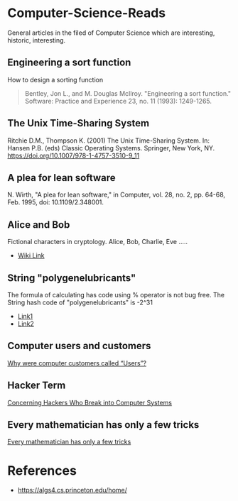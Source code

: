 

# Computer-Science-Reads
General articles in the filed of Computer Science which are interesting, historic, interesting.

## Engineering a sort function
How to design a sorting function
> Bentley, Jon L., and M. Douglas McIlroy. "Engineering a sort 
> function."  Software: Practice and Experience 23, no. 11 (1993):
> 1249-1265.

## The Unix Time-Sharing System
Ritchie D.M., Thompson K. (2001) The Unix Time-Sharing System. In: Hansen P.B. (eds) Classic Operating Systems. Springer, New York, NY. https://doi.org/10.1007/978-1-4757-3510-9_11

## A plea for lean software
N. Wirth, "A plea for lean software," in Computer, vol. 28, no. 2, pp. 64-68, Feb. 1995, doi: 10.1109/2.348001.

## Alice and Bob
Fictional characters in cryptology. Alice, Bob, Charlie, Eve .....
* [Wiki Link](https://en.wikipedia.org/wiki/Alice_and_Bob)

## String "polygenelubricants"
The formula of calculating has code using % operator is not bug free. The String hash code of "polygenelubricants" is -2^31 
* [Link1](https://algs4.cs.princeton.edu/34hash/)
* [Link2](http://homes.sice.indiana.edu/yye/lab/teaching/spring2014-C343/hashing.php)

## Computer users and customers
[Why were computer customers called “Users”?](https://retrocomputing.stackexchange.com/questions/15202/why-were-computer-customers-called-users?utm_source=Iterable&utm_medium=email&utm_campaign=the_overflow_newsletter)

## Hacker Term
[Concerning Hackers Who Break into Computer Systems](http://faculty.nps.edu/dedennin/publications/ConcerningHackers-NCSC.txt)

## Every mathematician has only a few tricks
 [Every mathematician has only a few tricks](https://mathoverflow.net/questions/363119/every-mathematician-has-only-a-few-tricks)

# References
* https://algs4.cs.princeton.edu/home/
